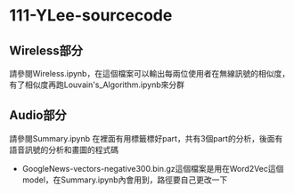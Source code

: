 # 111-YLee-sourcecode
## Wireless部分
請參閱Wireless.ipynb，在這個檔案可以輸出每兩位使用者在無線訊號的相似度，有了相似度再跑Louvain's_Algorithm.ipynb來分群

## Audio部分
請參閱Summary.ipynb
在裡面有用標籤標好part，共有3個part的分析，後面有語音訊號的分析和畫圖的程式碼

* GoogleNews-vectors-negative300.bin.gz這個檔案是用在Word2Vec這個model，在Summary.ipynb內會用到，路徑要自己更改一下